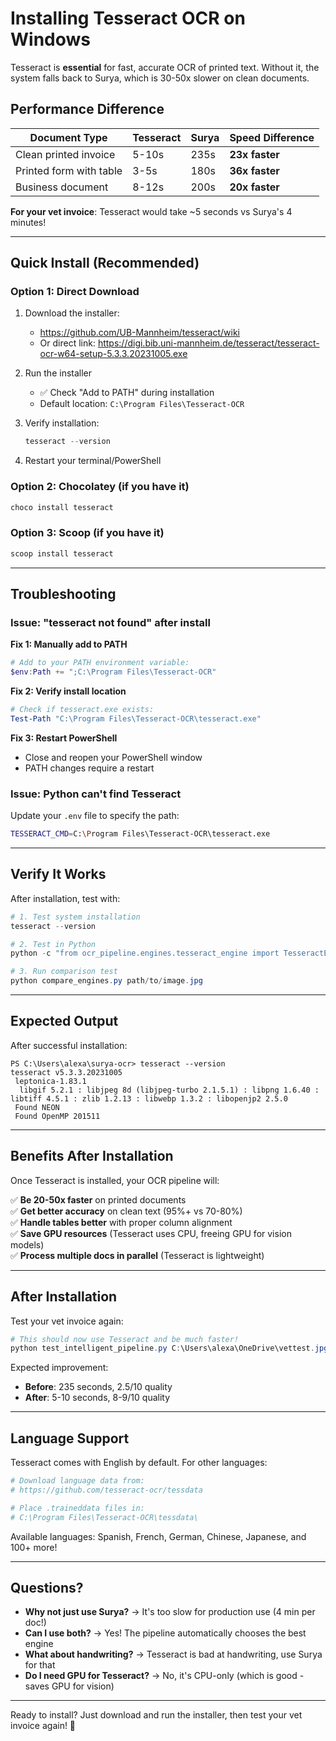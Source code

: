 # Installing Tesseract OCR on Windows

Tesseract is **essential** for fast, accurate OCR of printed text. Without it, the system falls back to Surya, which is 30-50x slower on clean documents.

## Performance Difference

| Document Type | Tesseract | Surya | Speed Difference |
|--------------|-----------|-------|------------------|
| Clean printed invoice | 5-10s | 235s | **23x faster** |
| Printed form with table | 3-5s | 180s | **36x faster** |
| Business document | 8-12s | 200s | **20x faster** |

**For your vet invoice**: Tesseract would take ~5 seconds vs Surya's 4 minutes!

---

## Quick Install (Recommended)

### Option 1: Direct Download
1. Download the installer:
   - https://github.com/UB-Mannheim/tesseract/wiki
   - Or direct link: https://digi.bib.uni-mannheim.de/tesseract/tesseract-ocr-w64-setup-5.3.3.20231005.exe

2. Run the installer
   - ✅ Check "Add to PATH" during installation
   - Default location: `C:\Program Files\Tesseract-OCR`

3. Verify installation:
   ```powershell
   tesseract --version
   ```

4. Restart your terminal/PowerShell

### Option 2: Chocolatey (if you have it)
```powershell
choco install tesseract
```

### Option 3: Scoop (if you have it)
```powershell
scoop install tesseract
```

---

## Troubleshooting

### Issue: "tesseract not found" after install

**Fix 1: Manually add to PATH**
```powershell
# Add to your PATH environment variable:
$env:Path += ";C:\Program Files\Tesseract-OCR"
```

**Fix 2: Verify install location**
```powershell
# Check if tesseract.exe exists:
Test-Path "C:\Program Files\Tesseract-OCR\tesseract.exe"
```

**Fix 3: Restart PowerShell**
- Close and reopen your PowerShell window
- PATH changes require a restart

### Issue: Python can't find Tesseract

Update your `.env` file to specify the path:
```bash
TESSERACT_CMD=C:\Program Files\Tesseract-OCR\tesseract.exe
```

---

## Verify It Works

After installation, test with:

```powershell
# 1. Test system installation
tesseract --version

# 2. Test in Python
python -c "from ocr_pipeline.engines.tesseract_engine import TesseractEngine; print('Available' if TesseractEngine().is_available() else 'Not found')"

# 3. Run comparison test
python compare_engines.py path/to/image.jpg
```

---

## Expected Output

After successful installation:

```
PS C:\Users\alexa\surya-ocr> tesseract --version
tesseract v5.3.3.20231005
 leptonica-1.83.1
  libgif 5.2.1 : libjpeg 8d (libjpeg-turbo 2.1.5.1) : libpng 1.6.40 : libtiff 4.5.1 : zlib 1.2.13 : libwebp 1.3.2 : libopenjp2 2.5.0
 Found NEON
 Found OpenMP 201511
```

---

## Benefits After Installation

Once Tesseract is installed, your OCR pipeline will:

✅ **Be 20-50x faster** on printed documents  
✅ **Get better accuracy** on clean text (95%+ vs 70-80%)  
✅ **Handle tables better** with proper column alignment  
✅ **Save GPU resources** (Tesseract uses CPU, freeing GPU for vision models)  
✅ **Process multiple docs in parallel** (Tesseract is lightweight)  

---

## After Installation

Test your vet invoice again:

```powershell
# This should now use Tesseract and be much faster!
python test_intelligent_pipeline.py C:\Users\alexa\OneDrive\vettest.jpg
```

Expected improvement:
- **Before**: 235 seconds, 2.5/10 quality
- **After**: 5-10 seconds, 8-9/10 quality

---

## Language Support

Tesseract comes with English by default. For other languages:

```powershell
# Download language data from:
# https://github.com/tesseract-ocr/tessdata

# Place .traineddata files in:
# C:\Program Files\Tesseract-OCR\tessdata\
```

Available languages: Spanish, French, German, Chinese, Japanese, and 100+ more!

---

## Questions?

- **Why not just use Surya?** → It's too slow for production use (4 min per doc!)
- **Can I use both?** → Yes! The pipeline automatically chooses the best engine
- **What about handwriting?** → Tesseract is bad at handwriting, use Surya for that
- **Do I need GPU for Tesseract?** → No, it's CPU-only (which is good - saves GPU for vision)

---

Ready to install? Just download and run the installer, then test your vet invoice again! 🚀

